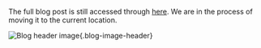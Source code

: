The full blog post is still accessed through [here](https://www.1onepsilon.com/single-post/2016/10/23/Designing-Square-Root-Marbles-for-iOS). We are in the process of moving it to the current location.

![Blog header image](https://es-app.com/assets/sq4mcs.jpg){.blog-image-header}